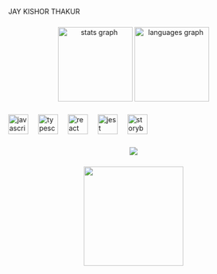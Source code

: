  <p align="left">JAY KISHOR THAKUR</p>

###

<div align="center">
  <img src="https://github-readme-stats.vercel.app/api?username=jay-thakur-147&hide_title=false&hide_rank=false&show_icons=true&include_all_commits=true&count_private=true&disable_animations=false&theme=dracula&locale=en&hide_border=false&order=1" height="150" alt="stats graph"  />
  <img src="https://github-readme-stats.vercel.app/api/top-langs?username=jay-thakur-147&locale=en&hide_title=false&layout=compact&card_width=320&langs_count=5&theme=dracula&hide_border=false&order=2" height="150" alt="languages graph"  />
</div>

###

<div align="left">
  <img src="https://cdn.jsdelivr.net/gh/devicons/devicon/icons/javascript/javascript-original.svg" height="40" alt="javascript logo"  />
  <img width="12" />
  <img src="https://cdn.jsdelivr.net/gh/devicons/devicon/icons/typescript/typescript-original.svg" height="40" alt="typescript logo"  />
  <img width="12" />
  <img src="https://cdn.jsdelivr.net/gh/devicons/devicon/icons/react/react-original.svg" height="40" alt="react logo"  />
  <img width="12" />
  <img src="https://cdn.jsdelivr.net/gh/devicons/devicon/icons/jest/jest-plain.svg" height="40" alt="jest logo"  />
  <img width="12" />
  <img src="https://cdn.jsdelivr.net/gh/devicons/devicon/icons/storybook/storybook-original.svg" height="40" alt="storybook logo"  />
</div>

###

 

###

<div align="center">
  <img src="https://profile-counter.glitch.me/jay-thakur-147/count.svg?"  />
</div>

###

<div align="center">
  <img height="200" src="https://media.licdn.com/dms/image/D5612AQF_jGTodjhpiQ/article-cover_image-shrink_720_1280/0/1690540082500?e=1718236800&v=beta&t=nc7Bt9zJUwXpENE_q16_Bq9xumfm8kpOko7QapqCEME"  />
</div>

###
